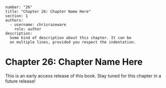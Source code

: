 ```metadata
number: "26"
title: "Chapter 26: Chapter Name Here"
section: 1
authors:
  - username: chrisrazeware
    role: author
description:
  Some kind of description about this chapter. It can be
  on multiple lines, provided you respect the indentation.
```

# Chapter 26: Chapter Name Here

This is an early access release of this book. Stay tuned for this chapter in a future release!